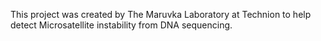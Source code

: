 This project was created by The Maruvka Laboratory at Technion to help detect Microsatellite instability from DNA sequencing. 

